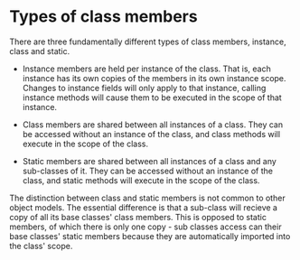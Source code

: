 

Types of class members
======================

There are three fundamentally different types of class members, instance, class and static.

-   Instance members are held per instance of the class. That is, each instance has its own copies of the members in its own instance scope. Changes to instance fields will only apply to that instance, calling instance methods will cause them to be executed in the scope of that instance.

-   Class members are shared between all instances of a class. They can be accessed without an instance of the class, and class methods will execute in the scope of the class.

-   Static members are shared between all instances of a class and any sub-classes of it. They can be accessed without an instance of the class, and static methods will execute in the scope of the class.

The distinction between class and static members is not common to other object models. The essential difference is that a sub-class will recieve a copy of all its base classes' class members. This is opposed to static members, of which there is only one copy - sub classes access can their base classes' static members because they are automatically imported into the class' scope.
